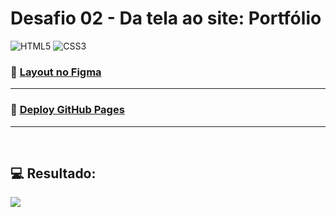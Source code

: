 # Desafio 02 - Da tela ao site: Portfólio

![HTML5](https://img.shields.io/badge/html5-%23E34F26.svg?style=for-the-badge&logo=html5&logoColor=white) ![CSS3](https://img.shields.io/badge/css3-%231572B6.svg?style=for-the-badge&logo=css3&logoColor=white)

### 🎨 [Layout no Figma](https://www.figma.com/design/01T9bnpk9SZk0XbuC7tXBJ/LP-Portfolio?node-id=0-1)

<hr>

### 🚀 [Deploy GitHub Pages]()

<hr>

<br>

## 💻 Resultado: 

<img src="./assets/imgs/readme/">
